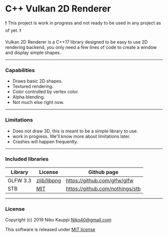 
# C++ Vulkan 2D Renderer

:exclamation: This project is work in progress and not ready to be used in any project as of yet. :exclamation:

Vulkan 2D Renderer is a C++17 library designed to be easy to use 2D rendering backend, you only need a few lines of code to create a window and display simple shapes.

------

### Capabilities

- Draws basic 2D shapes.
- Textured rendering.
- Color controlled by vertex color.
- Alpha blending.
- Not much else right now.

------

### Limitations

- Does not draw 3D, this is meant to be a simple library to use.
- work in progress. We'll know more about limitations later.
- Crashes will happen frequently.

------

### Included libraries

| Library | License | Github page |
| --- | --- | --- |
| GLFW 3.3 | [zlib/libpng](ExternalLibraries/glfw-3.3/LICENSE.md) | https://github.com/glfw/glfw |
| STB | [MIT](ExternalLibraries/stb/LICENSE.md) | https://github.com/nothings/stb |

------

### License

Copyright (c) 2019 Niko Kauppi Niko40@gmail.com

This software is released under [MIT license](LICENSE.md)

